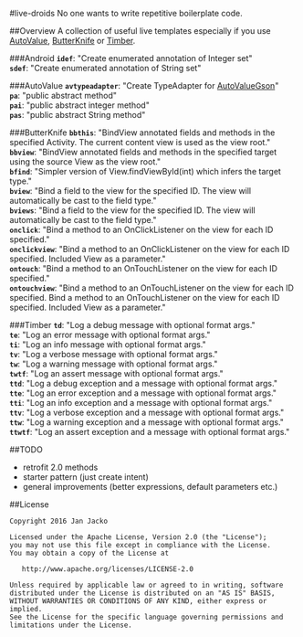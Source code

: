 #live-droids
No one wants to write repetitive boilerplate code.

##Overview 
A collection of useful live templates especially if you use [AutoValue](https://github.com/google/auto/tree/master/value), [ButterKnife](https://github.com/JakeWharton/butterknife) or [Timber](https://github.com/JakeWharton/timber).

###Android
**`idef`**: "Create enumerated annotation of Integer set"  
**`sdef`**: "Create enumerated annotation of String set"

###AutoValue
**`avtypeadapter`**:  "Create TypeAdapter for [AutoValueGson](https://github.com/rharter/auto-value-gson)"  
**`pa`**: "public abstract method"  
**`pai`**: "public abstract integer method"  
**`pas`**: "public abstract String method"

###ButterKnife
**`bbthis`**: "BindView annotated fields and methods in the specified Activity. The current content view is used as the view root."  
**`bbview`**: "BindView annotated fields and methods in the specified target using the source View as the view root."  
**`bfind`**: "Simpler version of View.findViewById(int) which infers the target type."  
**`bview`**: "Bind a field to the view for the specified ID. The view will automatically be cast to the field type."  
**`bviews`**: "Bind a field to the view for the specified ID. The view will automatically be cast to the field type."  
**`onclick`**: "Bind a method to an OnClickListener on the view for each ID specified."  
**`onclickview`**: "Bind a method to an OnClickListener on the view for each ID specified. Included View as a parameter."  
**`ontouch`**: "Bind a method to an OnTouchListener on the view for each ID specified."  
**`ontouchview`**: "Bind a method to an OnTouchListener on the view for each ID specified. Bind a method to an OnTouchListener on the view for each ID specified. Included View as a parameter."

###Timber
**`td`**: "Log a debug message with optional format args."  
**`te`**: "Log an error message with optional format args."  
**`ti`**: "Log an info message with optional format args."  
**`tv`**: "Log a verbose message with optional format args."  
**`tw`**: "Log a warning message with optional format args."  
**`twtf`**: "Log an assert message with optional format args."  
**`ttd`**: "Log a debug exception and a message with optional format args."  
**`tte`**: "Log an error exception and a message with optional format args."  
**`tti`**: "Log an info exception and a message with optional format args."  
**`ttv`**: "Log a verbose exception and a message with optional format args."  
**`ttw`**: "Log a warning exception and a message with optional format args."  
**`ttwtf`**: "Log an assert exception and a message with optional format args."

##TODO
- retrofit 2.0 methods  
- starter pattern (just create intent)  
- general improvements (better expressions, default parameters etc.)

##License

    Copyright 2016 Jan Jacko

    Licensed under the Apache License, Version 2.0 (the "License");
    you may not use this file except in compliance with the License.
    You may obtain a copy of the License at

       http://www.apache.org/licenses/LICENSE-2.0

    Unless required by applicable law or agreed to in writing, software
    distributed under the License is distributed on an "AS IS" BASIS,
    WITHOUT WARRANTIES OR CONDITIONS OF ANY KIND, either express or implied.
    See the License for the specific language governing permissions and
    limitations under the License.
